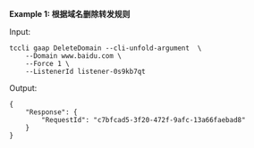 **Example 1: 根据域名删除转发规则**



Input: 

```
tccli gaap DeleteDomain --cli-unfold-argument  \
    --Domain www.baidu.com \
    --Force 1 \
    --ListenerId listener-0s9kb7qt
```

Output: 
```
{
    "Response": {
        "RequestId": "c7bfcad5-3f20-472f-9afc-13a66faebad8"
    }
}
```

